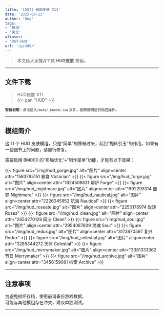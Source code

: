 ```yaml
---
title: '[DST] HUD皮肤 X11'
date: '2025-06-23'
author: 'Bny'
tags:
- '模组'
- '美化'
aliases:
- 'DST-HUD'
url: '/p/409/'
---
```


> 本文给大家推荐11款 **HUD皮肤** 模组。

---

## 文件下载

> HUD皮肤 X11  
{{< pan "HUD" >}}  

<small> **安装说明**：点击进入`/mods/_bmmods.lua` 文件，按照说明进行相应操作。</small>  

---

## 模组简介

这 11 个 HUD 皮肤模组，只是“简单”的移植过来，起到“抛砖引玉”的作用。如果有一些细节上的问题，请自行修复。

需要启用 BM000 的“布局优化”+“制作菜单”功能，才能有以下效果：

{{< figure src="/img/hud_gorge.jpg" alt="图片" align=center attr="1583765151 暴食 Victorian" >}}
{{< figure src="/img/hud_forge.jpg" alt="图片" align=center attr="1824509831 熔炉 Forge" >}}
{{< figure src="/img/hud_nightmare.jpg" alt="图片" align=center attr="1992293314 噩梦 Nightmare" >}}
{{< figure src="/img/hud_nautical.jpg" alt="图片" align=center attr="2226345952 航海 Nautical" >}}
{{< figure src="/img/hud_roseate.jpg" alt="图片" align=center attr="2250176974 玫瑰 Roses" >}}
{{< figure src="/img/hud_clean.jpg" alt="图片" align=center attr="2854270129 简洁 Clean" >}}
{{< figure src="/img/hud_soul.jpg" alt="图片" align=center attr="2954087809 灵魂 Soul" >}}
{{< figure src="/img/hud_redux.jpg" alt="图片" align=center attr="3173870597 复兴 Redux" >}}
{{< figure src="/img/hud_celestial.jpg" alt="图片" align=center attr="3285344272 天体 Celestial" >}}
{{< figure src="/img/hud_merrymaker.jpg" alt="图片" align=center attr="3381333362 节日 Merrymaker" >}}
{{< figure src="/img/hud_archive.jpg" alt="图片" align=center attr="3456159081 档案 Archive" >}}


---

## 注意事项

>  
为避免损坏存档，使用前请备份游戏数据。  
可能与其他模组存在冲突，建议单独测试。  

---

